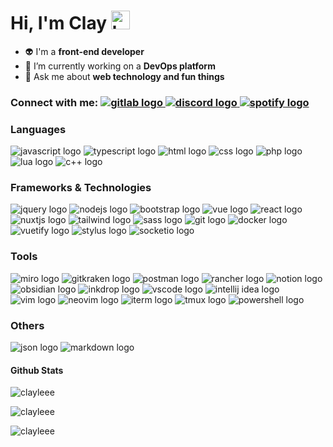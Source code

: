 <!---
ClayLeee/ClayLeee is a ✨ special ✨ repository because its `README.md` (this file) appears on your GitHub profile.
You can click the Preview link to take a look at your changes.
![Anurag's GitHub stats](https://github-readme-stats.vercel.app/api?username=ClayLeee&show_icons=true&theme=transparent)
--->

<h1 align="left">
  <span>
    Hi, I'm Clay 
    <img src="https://camo.githubusercontent.com/e8e7b06ecf583bc040eb60e44eb5b8e0ecc5421320a92929ce21522dbc34c891/68747470733a2f2f6d656469612e67697068792e636f6d2f6d656469612f6876524a434c467a6361737252346961377a2f67697068792e676966" alt="hello emoji" height="30" width="30" />
  </span>
</h1>

- 👽️ I'm a **front-end developer**
- 🔭 I’m currently working on a **DevOps platform**
- 💬 Ask me about **web technology and fun things**

<h3 align="left">
  <span>Connect with me:</span>
  <a href="http://gitlab-dev3.iiidevops.org/noitseuq">
    <img src="https://img.shields.io/badge/GitLab-330F63?style=for-the-badge&logo=gitlab&logoColor=white" alt="gitlab logo" />
  </a>
  <a href="discordapp.com/users/868491847754981417">
    <img src="https://img.shields.io/badge/Discord-5865F2?style=for-the-badge&logo=discord&logoColor=white" alt="discord logo" />
  </a>
  <a href="https://open.spotify.com/user/11120065520?si=0cf279c628f1449e">
    <img src="https://img.shields.io/badge/Spotify-1ED760?&style=for-the-badge&logo=spotify&logoColor=white" alt="spotify logo" />
  </a>
</h3>

<h3 align="left">Languages</h3>
<p align="left">
  <img src="https://img.shields.io/badge/JavaScript-323330?style=for-the-badge&logo=javascript&logoColor=F7DF1E" alt="javascript logo" />
  <img src="https://img.shields.io/badge/TypeScript-007ACC?style=for-the-badge&logo=typescript&logoColor=white" alt="typescript logo" />
  <img src="https://img.shields.io/badge/HTML5-E34F26?style=for-the-badge&logo=html5&logoColor=white" alt="html logo" />
  <img src="https://img.shields.io/badge/CSS3-1572B6?style=for-the-badge&logo=css3&logoColor=white" alt="css logo" />
  <img src="https://img.shields.io/badge/PHP-777BB4?style=for-the-badge&logo=php&logoColor=white" alt="php logo" />
  <img src="https://img.shields.io/badge/Lua-2C2D72?style=for-the-badge&logo=lua&logoColor=white" alt="lua logo" />
  <img src="https://img.shields.io/badge/C%2B%2B-00599C?style=for-the-badge&logo=c%2B%2B&logoColor=white" alt="c++ logo" />
</p>

<h3 align="left">Frameworks & Technologies</h3>
<p align="left">
  <img src="https://img.shields.io/badge/jQuery-0769AD?style=for-the-badge&logo=jquery&logoColor=white" alt="jquery logo" />
  <img src="https://img.shields.io/badge/Node.js-339933?style=for-the-badge&logo=nodedotjs&logoColor=white" alt="nodejs logo" />
  <img src="https://img.shields.io/badge/Bootstrap-563D7C?style=for-the-badge&logo=bootstrap&logoColor=white" alt="bootstrap logo" />
  <img src="https://img.shields.io/badge/Vue.js-35495E?style=for-the-badge&logo=vuedotjs&logoColor=4FC08D" alt="vue logo" />
  <img src="https://img.shields.io/badge/React-20232A?style=for-the-badge&logo=react&logoColor=61DAFB" alt="react logo" />
  <img src="https://img.shields.io/badge/nuxt.js-00C58E?style=for-the-badge&logo=nuxtdotjs&logoColor=white" alt="nuxtjs logo" />
  <img src="https://img.shields.io/badge/Tailwind_CSS-38B2AC?style=for-the-badge&logo=tailwind-css&logoColor=white" alt="tailwind logo" />
  <img src="https://img.shields.io/badge/Sass-CC6699?style=for-the-badge&logo=sass&logoColor=white" alt="sass logo" />
  <img src="https://img.shields.io/badge/GIT-E44C30?style=for-the-badge&logo=git&logoColor=white" alt="git logo" />
  <img src="https://img.shields.io/badge/Docker-2CA5E0?style=for-the-badge&logo=docker&logoColor=white" alt="docker logo" />
  <img src="https://img.shields.io/badge/Vuetify-1867C0?style=for-the-badge&logo=vuetify&logoColor=white" alt="vuetify logo" />
  <img src="https://img.shields.io/badge/Stylus-333333?style=for-the-badge&logo=stylus&logoColor=white" alt="stylus logo" />
  <img src="https://img.shields.io/badge/Socket.io-010101?&style=for-the-badge&logo=Socket.io&logoColor=white" alt="socketio logo" />
</p>

<h3 align="left">Tools</h3>
<p align="left">
  <img src="https://img.shields.io/badge/Miro-F7C922?style=for-the-badge&logo=Miro&logoColor=050036" alt="miro logo" />
  <img src="https://img.shields.io/badge/GitKraken-179287?style=for-the-badge&logo=GitKraken&logoColor=white" alt="gitkraken logo" />
  <img src="https://img.shields.io/badge/Postman-FF6C37?style=for-the-badge&logo=Postman&logoColor=white" alt="postman logo" />
  <img src="https://img.shields.io/badge/Rancher-0075A8?style=for-the-badge&logo=rancher&logoColor=white" alt="rancher logo" />
  <img src="https://img.shields.io/badge/Notion-000000?style=for-the-badge&logo=notion&logoColor=white" alt="notion logo" />
  <img src="https://img.shields.io/badge/Obsidian-483699?style=for-the-badge&logo=Obsidian&logoColor=white" alt="obsidian logo" />
  <img src="https://img.shields.io/badge/Inkdrop-7A78D7?style=for-the-badge&logo=inkdrop&logoColor=white" alt="inkdrop logo" />
  <img src="https://img.shields.io/badge/VSCode-0078D4?style=for-the-badge&logo=visual%20studio%20code&logoColor=white" alt="vscode logo" />
  <img src="https://img.shields.io/badge/IntelliJ_IDEA-000000.svg?style=for-the-badge&logo=intellij-idea&logoColor=white" alt="intellij idea logo" />
  <img src="https://img.shields.io/badge/VIM-%2311AB00.svg?&style=for-the-badge&logo=vim&logoColor=white" alt="vim logo" />
  <img src="https://img.shields.io/badge/NeoVim-%2357A143.svg?&style=for-the-badge&logo=neovim&logoColor=white" alt="neovim logo" />
  <img src="https://img.shields.io/badge/iTerm2-000000?style=for-the-badge&logo=iterm2&logoColor=white" alt="iterm logo" />
  <img src="https://img.shields.io/badge/tmux-1BB91F?style=for-the-badge&logo=tmux&logoColor=white" alt="tmux logo" />
  <img src="https://img.shields.io/badge/powershell-5391FE?style=for-the-badge&logo=powershell&logoColor=white" alt="powershell logo" />
</p>

<h3 align="left">Others</h3>
<p align="left">
  <img src="https://img.shields.io/badge/json-5E5C5C?style=for-the-badge&logo=json&logoColor=white" alt="json logo" />  
  <img src="https://img.shields.io/badge/Markdown-000000?style=for-the-badge&logo=markdown&logoColor=white" alt="markdown logo" />
</p>

<h4 align="left">Github Stats</h4>
<p align="left">
  <img src="https://github-readme-stats.vercel.app/api?username=clayleee&theme=gruvbox" alt="clayleee" />
</p>
<p align="left"> 
  <img src="https://github-readme-stats.vercel.app/api/top-langs/?username=clayleee&theme=gruvbox" alt="clayleee" />
</p>
<p align="left">
  <img align="center" src="https://github-readme-streak-stats.herokuapp.com/?user=clayleee&theme=gruvbox" alt="clayleee" />
</p>
